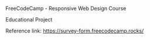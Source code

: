 FreeCodeCamp - Responsive Web Design Course

Educational Project

Reference link: https://survey-form.freecodecamp.rocks/